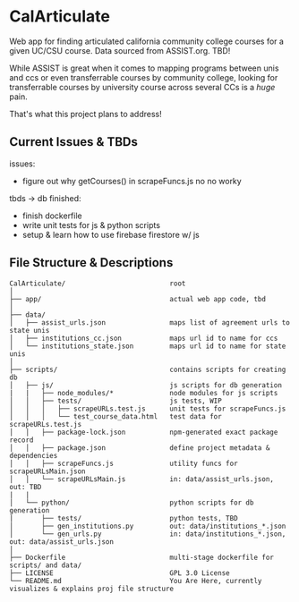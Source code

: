 # CalArticulate

Web app for finding articulated california community college courses for a given UC/CSU course. Data sourced from ASSIST.org. TBD!

While ASSIST is great when it comes to mapping programs between unis and ccs or even transferrable courses by community college, looking for transferrable courses by university course across several CCs is a *huge* pain. 

That's what this project plans to address!

## Current Issues & TBDs
issues:
- figure out why getCourses() in scrapeFuncs.js no no worky

tbds -> db finished:
- finish dockerfile
- write unit tests for js & python scripts
- setup & learn how to use firebase firestore w/ js

## File Structure & Descriptions


```
CalArticulate/                          root
│
├── app/                                actual web app code, tbd
│
├── data/
│   ├── assist_urls.json                maps list of agreement urls to state unis
│   ├── institutions_cc.json            maps url id to name for ccs
│   └── institutions_state.json         maps url id to name for state unis
│
├── scripts/                            contains scripts for creating db
│   ├── js/                             js scripts for db generation
|   |   ├── node_modules/*              node modules for js scripts
│   │   ├── tests/                      js tests, WIP
│   │   │   ├── scrapeURLs.test.js      unit tests for scrapeFuncs.js
│   │   │   └── test_course_data.html   test data for scrapeURLs.test.js
│   │   ├── package-lock.json           npm-generated exact package record
│   │   ├── package.json                define project metadata & dependencies
│   │   ├── scrapeFuncs.js              utility funcs for scrapeURLsMain.json
│   │   └── scrapeURLsMain.js           in: data/assist_urls.json, out: TBD
|   |
│   └── python/                         python scripts for db generation
|       ├── tests/                      python tests, TBD
│       ├── gen_institutions.py         out: data/institutions_*.json
│       └── gen_urls.py                 in: data/institutions_*.json, out: data/assist_urls.json
│
├── Dockerfile                          multi-stage dockerfile for scripts/ and data/
├── LICENSE                             GPL 3.0 License
└── README.md                           You Are Here, currently visualizes & explains proj file structure
```
